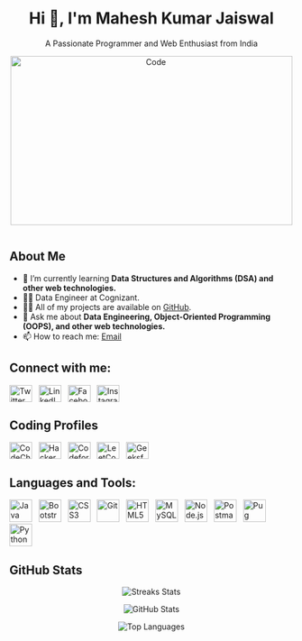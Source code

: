 <div align="center">
  <h1>Hi 👋, I'm Mahesh Kumar Jaiswal</h1>
  <p>A Passionate Programmer and Web Enthusiast from India</p>
</div>

<p align="center">
  <img src="https://i.pinimg.com/originals/e1/1f/85/e11f8529f2151c06881ee4c98afaec72.gif" alt="Code" height="300" width="500">
</p>

<p align="center">
  <img src="https://komarev.com/ghpvc/?username=mkj07&label=Profile%20views&color=0e75b6&style=flat" alt="">
</p>

## About Me

- 🌱 I’m currently learning **Data Structures and Algorithms (DSA) and other web technologies.**
- 👨‍💼 Data Engineer at Cognizant.
- 👨‍💻 All of my projects are available on [GitHub](https://github.com/MKJ07).
- 💬 Ask me about **Data Engineering, Object-Oriented Programming (OOPS), and other web technologies.**
- 📫 How to reach me: [Email](mailto:mahesh8479j@gmail.com)

## Connect with me:
<a href="https://twitter.com/mkj_07"><img align="center" src="https://cdn-icons-png.flaticon.com/512/124/124021.png" alt="Twitter" height="30" width="40" /></a>&nbsp;&nbsp;
<a href="https://linkedin.com/in/mahesh-kumar-jaiswal-1501581b6/"><img align="center" src="https://cdn-icons-png.flaticon.com/512/174/174857.png" alt="LinkedIn" height="30" width="40" /></a>&nbsp;&nbsp;
<a href="https://fb.com/maheshkumarjaiswal"><img align="center" src="https://cdn-icons-png.flaticon.com/128/3670/3670032.png" alt="Facebook" height="30" width="40" /></a>&nbsp;&nbsp;
<a href="https://instagram.com/its_mkj07"><img align="center" src="https://cdn-icons-png.flaticon.com/512/174/174855.png" alt="Instagram" height="30" width="40" /></a>&nbsp;&nbsp;


## Coding Profiles

<p>
  <a href="https://www.codechef.com/users/mkj07"><img align="center" src="https://cdn.codechef.com/images/cc-logo.svg" alt="CodeChef" height="30" width="40" /></a>&nbsp;&nbsp;
  <a href="https://www.hackerrank.com/mkj07"><img align="center" src="https://images.g2crowd.com/uploads/product/image/social_landscape/social_landscape_060528149c093ad5a64d6d8428c514c5/hackerrank-developer-skills-platform.png" alt="HackerRank" height="30" width="40" /></a>&nbsp;&nbsp;
  <a href="https://codeforces.com/profile/mkj07"><img align="center" src="https://codeforces.org/s/0/images/codeforces-sponsored-by-ton.png" alt="Codeforces" height="30" width="40" /></a>&nbsp;&nbsp;
  <a href="https://leetcode.com/mkj07/"><img align="center" src="https://media.geeksforgeeks.org/wp-content/cdn-uploads/20190710102234/download3.png" alt="LeetCode" height="30" width="40" /></a>&nbsp;&nbsp;
  <a href="https://auth.geeksforgeeks.org/user/mkj07/"><img align="center" src="https://leetcode.com/_next/static/images/logo-dark-c96c407d175e36c81e236fcfdd682a0b.png" alt="GeeksforGeeks" height="30" width="40" /></a>
</p>

## Languages and Tools:

<p >
  <a href="https://www.java.com"><img src="https://cdn-images-1.medium.com/max/1024/1*iIXOmGDzrtTJmdwbn7cGMw.png" alt="Java" width="40" height="40"/></a>&nbsp;&nbsp;
  <a href="https://getbootstrap.com/"><img src="https://www.bootstrapcdn.com/assets/img/og.dd30b10.png" alt="Bootstrap" width="40" height="40"/></a>&nbsp;&nbsp;
  <a href="https://www.w3.org/html/"><img src="https://cdn.pixabay.com/photo/2017/08/05/11/16/logo-2582747_1280.png" alt="CSS3" width="40" height="40"/></a>&nbsp;&nbsp;
  <a href="https://git-scm.com/"><img src="https://www.vectorlogo.zone/logos/git-scm/git-scm-icon.svg" alt="Git" width="40" height="40"/></a>&nbsp;&nbsp;
  <a href="https://www.w3.org/html/"><img src="https://cdn.vox-cdn.com/thumbor/HFwS18BH4dG7dl5kD37qHK2nemg=/0x2:580x389/1400x1050/filters:focal(0x2:580x389):format(jpeg)/cdn.vox-cdn.com/assets/979932/html5.jpeg" alt="HTML5" width="40" height="40"/></a>&nbsp;&nbsp;
  <a href="https://www.mysql.com/"><img src="https://cdn-icons-png.flaticon.com/512/4492/4492311.png" alt="MySQL" width="40" height="40"/></a>&nbsp;&nbsp;
  <a href="https://nodejs.org"><img src="https://cdn.iconscout.com/icon/free/png-256/node-js-3628954-3030179.png" alt="Node.js" width="40" height="40"/></a>&nbsp;&nbsp;
  <a href="https://postman.com"><img src="https://www.vectorlogo.zone/logos/getpostman/getpostman-icon.svg" alt="Postman" width="40" height="40"/></a>&nbsp;&nbsp;
  <a href="https://pugjs.org"><img src="https://cdn.worldvectorlogo.com/logos/pug.svg" alt="Pug" width="40" height="40"/></a>&nbsp;&nbsp;
  <a href="https://www.python.org"><img src="https://cdn.iconscout.com/icon/free/png-256/python-3629591-3032289.png" alt="Python" width="40" height="40"/></a>
</p>


## GitHub Stats

<p align="center">
  <img src="https://github-readme-streak-stats.herokuapp.com/?user=mkj07&column=8&margin-w=35&margin-h=35&no-bg=true&no-frame=true&theme=radical" alt="Streaks Stats">
</p>
<p align="center">
  <img src="https://github-readme-stats-git-masterrstaa-rickstaa.vercel.app/api?username=mkj07&show_icons=true&theme=transparent" alt="GitHub Stats">
</p>
<p align="center">
  <img src="https://github-readme-stats.vercel.app/api/top-langs/?username=mkj07&layout=compact&bg_color=00000000" alt="Top Languages">
</p>

